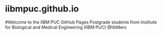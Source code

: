 # iibmpuc.github.io
#Welcome to the IIBM PUC GitHub Pages
Postgrade students from Institute for Biological and Medical Engineering (IIBM PUC)
@IibMers
